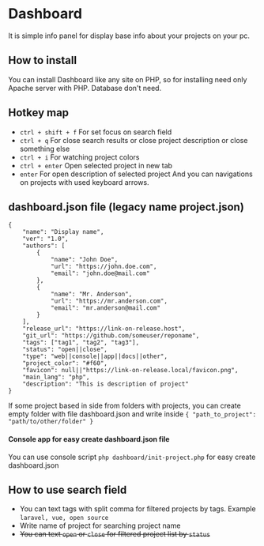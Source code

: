 # Dashboard
It is simple info panel for display base info about your projects on your pc.

## How to install
You can install Dashboard like any site on PHP, so for installing need only Apache server with PHP. Database don't need. 

## Hotkey map
- `ctrl + shift + f` For set focus on search field
- `ctrl + q` For close search results or close project description or close something else
- `ctrl + i` For watching project colors
- `ctrl + enter` Open selected project in new tab
- `enter` For open description of selected project
And you can navigations on projects with used keyboard arrows.

## dashboard.json file (legacy name project.json)

	{
		"name": "Display name",
		"ver": "1.0",
		"authors": [
			{
				"name": "John Doe",
				"url": "https://john.doe.com",
				"email": "john.doe@mail.com"
			},
			{
				"name": "Mr. Anderson",
				"url": "https://mr.anderson.com",
				"email": "mr.anderson@mail.com"
			}
		],
		"release_url": "https://link-on-release.host",
		"git_url": "https://github.com/someuser/reponame",
		"tags": ["tag1", "tag2", "tag3"],
		"status": "open||close",
		"type": "web||console||app||docs||other",
		"project_color": "#f60",
		"favicon": null||"https://link-on-release.local/favicon.png",
		"main_lang": "php",
		"description": "This is description of project"
	}

If some project based in side from folders with projects, you can create empty folder with file dashboard.json and write inside `{ "path_to_project": "path/to/other/folder" }`

#### Console app for easy create dashboard.json file
You can use console script `php dashboard/init-project.php` for easy create dashboard.json

## How to use search field
- You can text tags with split comma for filtered projects by tags. Example `laravel, vue, open source`
- Write name of project for searching project name
- ~~You can text `open` or `close` for filtered project list by `status`~~